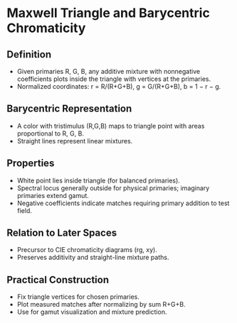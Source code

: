 # Maxwell Triangle and Barycentric Chromaticity

## Definition
- Given primaries R, G, B, any additive mixture with nonnegative coefficients plots inside the triangle with vertices at the primaries.
- Normalized coordinates: r = R/(R+G+B), g = G/(R+G+B), b = 1 − r − g.

## Barycentric Representation
- A color with tristimulus (R,G,B) maps to triangle point with areas proportional to R, G, B.
- Straight lines represent linear mixtures.

## Properties
- White point lies inside triangle (for balanced primaries).
- Spectral locus generally outside for physical primaries; imaginary primaries extend gamut.
- Negative coefficients indicate matches requiring primary addition to test field.

## Relation to Later Spaces
- Precursor to CIE chromaticity diagrams (rg, xy).
- Preserves additivity and straight-line mixture paths.

## Practical Construction
- Fix triangle vertices for chosen primaries.
- Plot measured matches after normalizing by sum R+G+B.
- Use for gamut visualization and mixture prediction.
